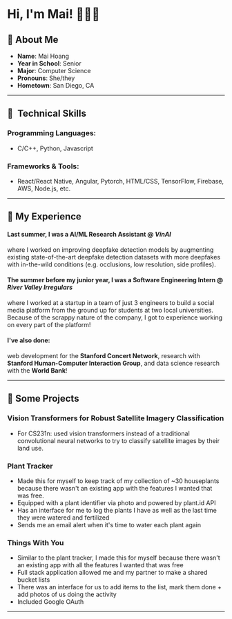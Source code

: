 # Hi, I'm Mai! 🍡🌷💚

## 🌱 About Me

- **Name**: Mai Hoang
- **Year in School**: Senior
- **Major**: Computer Science
- **Pronouns**: She/they
- **Hometown**: San Diego, CA

---

## 🌱 ️ Technical Skills

### Programming Languages:

- C/C++, Python, Javascript

### Frameworks & Tools:

- React/React Native, Angular, Pytorch, HTML/CSS, TensorFlow, Firebase, AWS, Node.js, etc.

---

## 🌱 My Experience

#### Last summer, I was a **AI/ML Research Assistant** @ _VinAI_

where I worked on improving deepfake detection models by augmenting existing state-of-the-art deepfake detection datasets with more deepfakes with in-the-wild conditions (e.g. occlusions, low resolution, side profiles).

#### The summer before my junior year, I was a **Software Engineering Intern** @ _River Valley Irregulars_

where I worked at a startup in a team of just 3 engineers to build a social media platform from the ground up for students at two local universities. Because of the scrappy nature of the company, I got to experience working on every part of the platform!

#### I've also done:

web development for the **Stanford Concert Network**, research with **Stanford Human-Computer Interaction Group**, and data science research with the **World Bank**!

---

## 🌱 Some Projects

### **Vision Transformers for Robust Satellite Imagery Classification**

- For CS231n: used vision transformers instead of a traditional convolutional neural networks to try to classify satellite images by their land use.

### **Plant Tracker**

- Made this for myself to keep track of my collection of ~30 houseplants because there wasn't an existing app with the features I wanted that was free.
- Equipped with a plant identifier via photo and powered by plant.id API
- Has an interface for me to log the plants I have as well as the last time they were watered and fertilized
- Sends me an email alert when it's time to water each plant again

### **Things With You**

- Similar to the plant tracker, I made this for myself because there wasn't an existing app with all the features I wanted that was free
- Full stack application allowed me and my partner to make a shared bucket lists
- There was an interface for us to add items to the list, mark them done + add photos of us doing the activity
- Included Google OAuth

---

